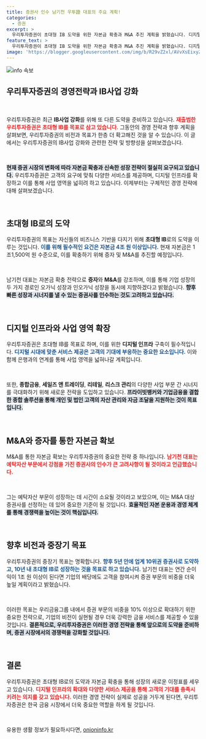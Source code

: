 ```yaml
---
title: 증권사 인수 남기천 우투證 대표의 주요 계획!
categories:
  - 증권
excerpt: >
  우리투자증권이 초대형 IB 도약을 위한 자본금 확충과 M&A 추진 계획을 밝혔습니다. 디지털 인프라 강화와 사업 영역 확대를 통해 업계 10위권으로 나아가겠다는 의지를 보이며, 남기천 대표의 혁신적인 경영 전략에 주목받고 있습니다.
feature_text: >
  우리투자증권이 초대형 IB 도약을 위한 자본금 확충과 M&A 추진 계획을 밝혔습니다. 디지털 인프라 강화와 사업 영역 확대를 통해 업계 10위권으로 나아가겠다는 의지를 보이며, 남기천 대표의 혁신적인 경영 전략에 주목받고 있습니다.
image: 'https://blogger.googleusercontent.com/img/b/R29vZ2xl/AVvXsEixyZcFfHzMRdzZMjFBmAUKJYCLCGyLL1o632UiGVXcaFdKo_bkvkuCioo0uUKlGfBVcT3P84aROyZIXSBEx3Aw5nCQ3pTgDom1WDC4m8eifvWiAmWEEVb4x6G_l8C0QH225ldMjyaFvpxGEBGNO37VmDTDMHGhJPq73UglMfDca1-0aw/s1600/blogspot.png'
---
```


<p><img src="https://blogger.googleusercontent.com/img/b/R29vZ2xl/AVvXsEixyZcFfHzMRdzZMjFBmAUKJYCLCGyLL1o632UiGVXcaFdKo_bkvkuCioo0uUKlGfBVcT3P84aROyZIXSBEx3Aw5nCQ3pTgDom1WDC4m8eifvWiAmWEEVb4x6G_l8C0QH225ldMjyaFvpxGEBGNO37VmDTDMHGhJPq73UglMfDca1-0aw/s1600/blogspot.png" alt="info 속보" /></p>

<h2 data-ke-size="size26">우리투자증권의 경영전략과 IB사업 강화</h2>

<p data-ke-size="size16">&nbsp;</p>

<p>우리투자증권은 최근 <strong>IB사업 강화</strong>를 위해 또 다른 도약을 준비하고 있습니다. <b><span style="color: #ee2323;">재출범한 우리투자증권은 초대형 IB를 목표로 삼고 있습니다.</span></b> 그동안의 경영 전략과 향후 계획을 살펴보면, 우리투자증권의 비전과 목표가 한층 더 확고해진 것을 알 수 있습니다. 이 글에서는 우리투자증권의 IB사업 강화와 관련한 전략 및 방향성을 살펴보겠습니다. </p>

<p data-ke-size="size16">&nbsp;</p>

<p><b><span style="background-color: #21538527;">현재 증권 시장의 변화에 따라 자본금 확충과 신속한 성장 전략이 절실히 요구되고 있습니다.</span></b> 우리투자증권은 고객의 요구에 맞춰 다양한 서비스를 제공하며, 디지털 인프라를 확장하고 이를 통해 사업 영역을 넓히려 하고 있습니다. 이제부터는 구체적인 경영 전략에 대해 살펴보겠습니다. </p>

<p data-ke-size="size16">&nbsp;</p>

<h2 data-ke-size="size26">초대형 IB로의 도약</h2>

<p>우리투자증권의 목표는 자신들의 비즈니스 기반을 다지기 위해 <strong>초대형 IB</strong>로의 도약을 이루는 것입니다. <b><span style="color: #1a5490;">이를 위해 필수적인 요건은 자본금 4조 원 이상입니다.</span></b> 현재 자본금은 1조1,500억 원 수준으로, 이를 확충하기 위해 증자 및 M&amp;A를 추진할 예정입니다. </p>

<p data-ke-size="size16">&nbsp;</p>

<p>남기천 대표는 자본금 확충 전략으로 <strong>증자</strong>와 <strong>M&amp;A</strong>를 강조하며, 이를 통해 기업 성장의 두 가지 경로인 오가닉 성장과 인오가닉 성장을 동시에 지향하겠다고 밝혔습니다. <b><span style="background-color: #21538527;">향후 빠른 성장과 시너지를 낼 수 있는 증권사를 인수하는 것도 고려하고 있습니다.</span></b> </p>

<p data-ke-size="size16">&nbsp;</p>

<h2 data-ke-size="size26">디지털 인프라와 사업 영역 확장</h2>

<p>우리투자증권은 초대형 IB를 목표로 하며, 이를 위한 <strong>디지털 인프라</strong> 구축이 필수적입니다. <b><span style="color: #1a5490;">디지털 시대에 맞춘 서비스 제공은 고객의 기대에 부응하는 중요한 요소입니다.</span></b> 이와 함께 은행과의 연계를 통해 사업 영역을 넓혀나갈 계획입니다. </p>

<p data-ke-size="size16">&nbsp;</p>

<p>또한, <strong>종합금융</strong>, <strong>세일즈 앤 트레이딩</strong>, <strong>리테일</strong>, <strong>리스크 관리</strong>의 다양한 사업 부문 간 시너지를 극대화하기 위해 새로운 전략을 도입하고 있습니다. <b><span style="background-color: #21538527;">프라이빗뱅커와 기업금융을 결합한 종합 솔루션을 통해 개인 및 법인 고객의 자산 관리와 자금 조달을 지원하는 것이 목표입니다.</span></b> </p>

<p data-ke-size="size16">&nbsp;</p>

<h2 data-ke-size="size26">M&A와 증자를 통한 자본금 확보</h2>

<p>M&amp;A를 통한 자본금 확보는 우리투자증권의 중요한 전략 중 하나입니다. <b><span style="color: #ee2323;">남기천 대표는 예탁자산 부문에서 강점을 가진 증권사의 인수가 큰 고려사항이 될 것이라고 언급했습니다.</span></b> </p>

<p data-ke-size="size16">&nbsp;</p>

<p>그는 예탁자산 부문이 성장하는 데 시간이 소요될 것이라고 보았으며, 이는 M&amp;A 대상 증권사를 선정하는 데 있어 중요한 기준이 될 것입니다. <b><span style="background-color: #21538527;">효율적인 자본 운용과 경영 체계를 통해 경쟁력을 높이는 것이 핵심입니다.</span></b> </p>

<p data-ke-size="size16">&nbsp;</p>

<h2 data-ke-size="size26">향후 비전과 중장기 목표</h2>

<p>우리투자증권의 중장기 목표는 명확합니다. <b><span style="color: #1a5490;">향후 5년 안에 업계 10위권 증권사로 도약하고, 10년 내 초대형 IB로 성장하는 것을 목표로 하고 있습니다.</span></b> 남기천 대표는 연간 순이익이 1조 원 이상이 된다면 기업의 배당에도 고객을 참여시켜 증권 부문의 비중을 더욱 높일 계획이라고 밝혔습니다. </p>

<p data-ke-size="size16">&nbsp;</p>

<p>이러한 목표는 우리금융그룹 내에서 증권 부문의 비중을 10% 이상으로 확대하기 위한 중요한 전략으로, 기업의 비전이 실현될 경우 더욱 강력한 금융 서비스를 제공할 수 있을 것입니다. <b><span style="background-color: #21538527;">결론적으로, 우리투자증권은 이러한 경영 전략을 통해 앞으로의 도약을 준비하며, 증권 시장에서의 경쟁력을 강화할 것입니다.</span></b> </p>

<p data-ke-size="size16">&nbsp;</p>

<h2>결론</h2>

<p>우리투자증권은 초대형 IB로의 도약과 자본금 확충을 통해 성장의 새로운 이정표를 세우고 있습니다. <b><span style="color: #ee2323;">디지털 인프라의 확대와 다양한 서비스 제공을 통해 고객의 기대를 충족시키려는 의지를 갖고 있습니다.</span></b> 이러한 경영 전략이 실제로 성공을 거두게 된다면, 우리투자증권은 한국 금융 시장에서 더욱 중요한 역할을 하게 될 것입니다. </p>

<p data-ke-size="size16">&nbsp;</p>
유용한 생활 정보가 필요하시다면, <a href="https://onioninfo.kr" rel="dofollow">onioninfo.kr</a>


